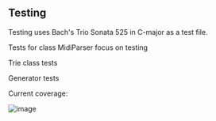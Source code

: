 ## Testing
Testing uses Bach's Trio Sonata 525 in C-major as a test file.

Tests for class MidiParser focus on testing 

Trie class tests

Generator tests

Current coverage:

![image](https://github.com/AapoTuulentie/MusicGenerator/assets/101823904/5cefadf6-9405-4302-b5f6-9b6275b61a4c)
